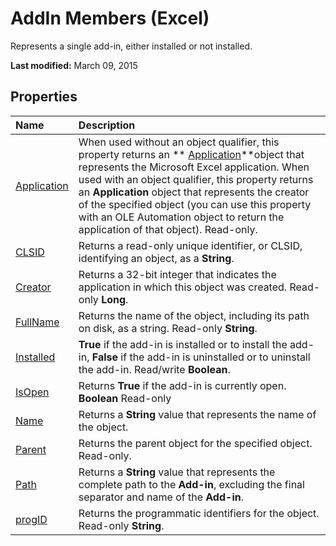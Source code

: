 
# AddIn Members (Excel)
Represents a single add-in, either installed or not installed. 

 **Last modified:** March 09, 2015


## Properties



|**Name**|**Description**|
|:-----|:-----|
| [Application](d19b6c58-95b4-98be-a436-15299c0624f9.md)|When used without an object qualifier, this property returns an  ** [Application](19b73597-5cf9-4f56-8227-b5211f657f6f.md)**object that represents the Microsoft Excel application. When used with an object qualifier, this property returns an  **Application** object that represents the creator of the specified object (you can use this property with an OLE Automation object to return the application of that object). Read-only.|
| [CLSID](3a8e7eeb-29f8-b05e-e0f8-9ee69a88356c.md)|Returns a read-only unique identifier, or CLSID, identifying an object, as a  **String**.|
| [Creator](d3c90243-1963-15d5-9ee1-1cd780ee20a0.md)|Returns a 32-bit integer that indicates the application in which this object was created. Read-only  **Long**.|
| [FullName](d5e0672e-0595-16f7-9364-f8aee9d9388e.md)|Returns the name of the object, including its path on disk, as a string. Read-only  **String**.|
| [Installed](f8e6e45a-9f6c-2156-dd6f-d3f8e221c282.md)| **True** if the add-in is installed or to install the add-in, **False** if the add-in is uninstalled or to uninstall the add-in. Read/write **Boolean**.|
| [IsOpen](3fe3379a-3893-833c-e834-abda4d7b063f.md)|Returns  **True** if the add-in is currently open. **Boolean** Read-only|
| [Name](77b74c80-ccb6-2bb4-e964-cd7bc293954d.md)|Returns a  **String** value that represents the name of the object.|
| [Parent](9dc50fa3-280c-c859-3d8a-d56ec25b8047.md)|Returns the parent object for the specified object. Read-only.|
| [Path](28516688-d6ed-2fbc-51ee-6dd6434e461d.md)|Returns a  **String** value that represents the complete path to the **Add-in**, excluding the final separator and name of the  **Add-in**.|
| [progID](a1c1da74-119a-514e-cb5e-77981299b84d.md)|Returns the programmatic identifiers for the object. Read-only  **String**.|

